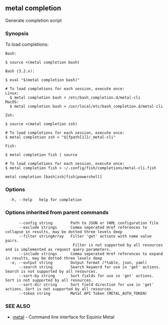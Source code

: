 ## metal completion

Generate completion script

### Synopsis

To load completions:

	Bash:

	$ source <(metal completion bash)

	Bash (3.2.x):

	$ eval "$(metal completion bash)"

	# To load completions for each session, execute once:
	Linux:
	  $ metal completion bash > /etc/bash_completion.d/metal-cli
	MacOS:
	  $ metal completion bash > /usr/local/etc/bash_completion.d/metal-cli

	Zsh:

	$ source <(metal completion zsh)

	# To load completions for each session, execute once:
	$ metal completion zsh > "${fpath[1]}/_metal-cli"

	Fish:

	$ metal completion fish | source

	# To load completions for each session, execute once:
	$ metal completion fish > ~/.config/fish/completions/metal-cli.fish
	

```
metal completion [bash|zsh|fish|powershell]
```

### Options

```
  -h, --help   help for completion
```

### Options inherited from parent commands

```
      --config string        Path to JSON or YAML configuration file
      --exclude strings      Comma seperated Href references to collapse in results, may be dotted three levels deep
      --filter stringArray   Filter 'get' actions with name value pairs.
                              Filter is not supported by all resources and is implemented as request query parameters.
      --include strings      Comma seperated Href references to expand in results, may be dotted three levels deep
  -o, --output string        Output format (*table, json, yaml)
      --search string        Search keyword for use in 'get' actions. Search is not supported by all resources.
      --sort-by string       Sort fields for use in 'get' actions. Sort is not supported by all resources.
      --sort-dir string      Sort field direction for use in 'get' actions. Sort is not supported by all resources.
      --token string         Metal API Token (METAL_AUTH_TOKEN)
```

### SEE ALSO

* [metal](metal.md)	 - Command line interface for Equinix Metal

